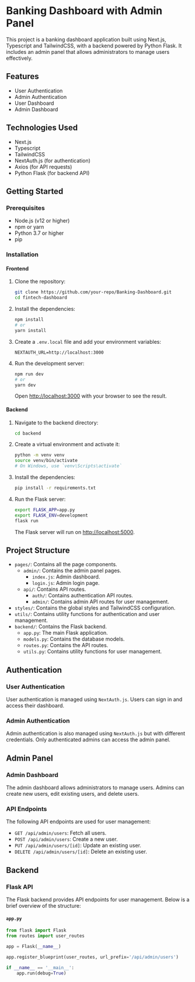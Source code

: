 # Banking Dashboard with Admin Panel

This project is a banking dashboard application built using Next.js, Typescript and TailwindCSS, with a backend powered by Python Flask. It includes an admin panel that allows administrators to manage users effectively. 
## Features

- User Authentication
- Admin Authentication
- User Dashboard
- Admin Dashboard


## Technologies Used

- Next.js
- Typescript
- TailwindCSS
- NextAuth.js (for authentication)
- Axios (for API requests)
- Python Flask (for backend API)

## Getting Started

### Prerequisites

- Node.js (v12 or higher)
- npm or yarn
- Python 3.7 or higher
- pip

### Installation

#### Frontend

1. Clone the repository:

   ```bash
   git clone https://github.com/your-repo/Banking-Dashboard.git
   cd fintech-dashboard
   ```

2. Install the dependencies:

   ```bash
   npm install
   # or
   yarn install
   ```

3. Create a `.env.local` file and add your environment variables:

   ```env
   NEXTAUTH_URL=http://localhost:3000
   ```

4. Run the development server:

   ```bash
   npm run dev
   # or
   yarn dev
   ```

   Open [http://localhost:3000](http://localhost:3000) with your browser to see the result.

#### Backend

1. Navigate to the backend directory:

   ```bash
   cd backend
   ```

2. Create a virtual environment and activate it:

   ```bash
   python -m venv venv
   source venv/bin/activate
   # On Windows, use `venv\Scripts\activate`
   ```

3. Install the dependencies:

   ```bash
   pip install -r requirements.txt
   ```

4. Run the Flask server:

   ```bash
   export FLASK_APP=app.py
   export FLASK_ENV=development
   flask run
   ```

   The Flask server will run on [http://localhost:5000](http://localhost:5000).

## Project Structure

- `pages/`: Contains all the page components.
  - `admin/`: Contains the admin panel pages.
    - `index.js`: Admin dashboard.
    - `login.js`: Admin login page.
  - `api/`: Contains API routes.
    - `auth/`: Contains authentication API routes.
    - `admin/`: Contains admin API routes for user management.
- `styles/`: Contains the global styles and TailwindCSS configuration.
- `utils/`: Contains utility functions for authentication and user management.
- `backend/`: Contains the Flask backend.
  - `app.py`: The main Flask application.
  - `models.py`: Contains the database models.
  - `routes.py`: Contains the API routes.
  - `utils.py`: Contains utility functions for user management.

## Authentication

### User Authentication

User authentication is managed using `NextAuth.js`. Users can sign in and access their dashboard.

### Admin Authentication

Admin authentication is also managed using `NextAuth.js` but with different credentials. Only authenticated admins can access the admin panel.

## Admin Panel

### Admin Dashboard

The admin dashboard allows administrators to manage users. Admins can create new users, edit existing users, and delete users.

### API Endpoints

The following API endpoints are used for user management:

- `GET /api/admin/users`: Fetch all users.
- `POST /api/admin/users`: Create a new user.
- `PUT /api/admin/users/[id]`: Update an existing user.
- `DELETE /api/admin/users/[id]`: Delete an existing user.

## Backend

### Flask API

The Flask backend provides API endpoints for user management. Below is a brief overview of the structure:

#### `app.py`

```python
from flask import Flask
from routes import user_routes

app = Flask(__name__)

app.register_blueprint(user_routes, url_prefix='/api/admin/users')

if __name__ == '__main__':
    app.run(debug=True)
```
